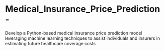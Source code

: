 # Medical_Insurance_Price_Prediction-
Develop a Python-based medical insurance price prediction model leveraging machine learning techniques to assist individuals and insurers in estimating future healthcare coverage costs
